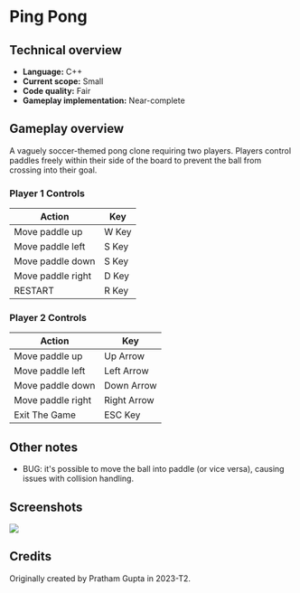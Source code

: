 # Ping Pong

## Technical overview

- **Language:** C++
- **Current scope:** Small
- **Code quality:** Fair
- **Gameplay implementation:** Near-complete

## Gameplay overview

A vaguely soccer-themed pong clone requiring two players. Players control paddles freely within their side of the board to prevent the ball from crossing into their goal.

### Player 1 Controls

| Action            | Key               |
|-------------------|-------------------|
| Move paddle up    | W Key             |
| Move paddle left  | S Key             |
| Move paddle down  | S Key             |
| Move paddle right | D Key             |
| RESTART           | R Key             |

### Player 2 Controls

| Action            | Key               |
|-------------------|-------------------|
| Move paddle up    | Up Arrow          |
| Move paddle left  | Left Arrow        |
| Move paddle down  | Down Arrow        |
| Move paddle right | Right Arrow       |
| Exit The Game     | ESC Key           |

## Other notes

- BUG: it's possible to move the ball into paddle (or vice versa), causing issues with collision handling.

## Screenshots

![](/docs/screenshot-01.png)

## Credits

Originally created by Pratham Gupta in 2023-T2.
